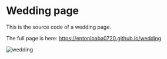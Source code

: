 # Wedding page

This is the source code of a wedding page.

The full page is here: https://entonibaba0720.github.io/wedding

![wedding](https://user-images.githubusercontent.com/22793732/41025550-7786d732-6972-11e8-9c42-9da490cc12a0.png)
